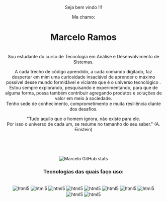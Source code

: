 <div align="center">
  <p>Seja bem vindo !!! </p>
<p>Me chamo:</p>
<h1>Marcelo Ramos</h1>
<p></br>Sou estudante do curso de Tecnologia em Análise e Desenvolvimento de Sistemas.</p>
</div>
</div>
 <p align="center">A cada trecho de código aprendido, a cada comando digitado, faz despertar em mim uma curiosidade insaciável de aprender o máximo possível desse mundo formidável e viciante que é o universo tecnológico . Estou sempre explorando, pesquisando e experimentando, para que de alguma forma, possa também contribuir agregando produtos e soluções de valor em meio à sociedade.<br/>
Tenho sede de conhecimento, comprometimento e muita resiliência diante dos desafios.
</p>

<p align="center">"Tudo aquilo que o homem ignora, não existe para ele.<br/> Por isso o universo de cada um, se resume no tamanho do seu saber." (A. Einstein)</p></br>
<div align="center">

 <div align="center">
  ![Marcelo GitHub stats](https://github-readme-stats.vercel.app/api?username=Marcellbsb&show_icons=true&theme=merko)
  <h3 align="center">Tecnologias das quais faço uso: </h3>
</div>



<div style="display: inline_block"><br/>
<img align="center" alt="html5" src="https://img.shields.io/badge/HTML5-E34F26?style=for-the-badge&logo=html5&logoColor=white"/>
<img align="center" alt="html5" src="https://img.shields.io/badge/CSS3-1572B6?style=for-the-badge&logo=css3&logoColor=white"/>
<img align="center" alt="html5" src="https://img.shields.io/badge/JavaScript-323330?style=for-the-badge&logo=javascript&logoColor=F7DF1E"/>
<img align="center" alt="html5" src="https://img.shields.io/badge/Node.js-43853D?style=for-the-badge&logo=node.js&logoColor=white"/>
<img align="center" alt="html5" src="https://img.shields.io/badge/Markdown-000000?style=for-the-badge&logo=markdown&logoColor=white"/>
<img align="center" alt="html5" src="https://img.shields.io/badge/GIT-E44C30?style=for-the-badge&logo=git&logoColor=white"/>
<img align="center" alt="html5" src="https://img.shields.io/badge/Figma-F24E1E?style=for-the-badge&logo=figma&logoColor=white"/>
<img align="center" alt="html5" src="https://img.shields.io/badge/gimp-5C5543?style=for-the-badge&logo=gimp&logoColor=white"/>
<img align="center" alt="html5" src="https://img.shields.io/badge/MongoDB-4EA94B?style=for-the-badge&logo=mongodb&logoColor=white"/>
<img align="center" alt="html5" src="https://img.shields.io/badge/MySQL-005C84?style=for-the-badge&logo=mysql&logoColor=white"/>

</div><br/>
